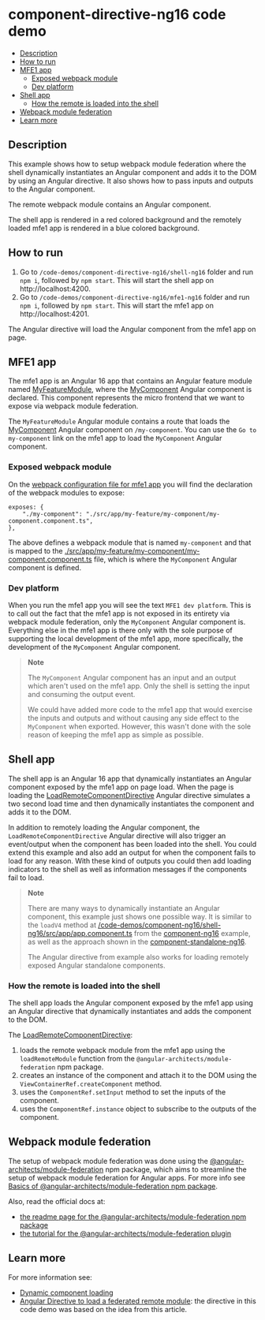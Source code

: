 # component-directive-ng16 code demo

- [Description](#description)
- [How to run](#how-to-run)
- [MFE1 app](#mfe1-app)
  - [Exposed webpack module](#exposed-webpack-module)
  - [Dev platform](#dev-platform)
- [Shell app](#shell-app)
  - [How the remote is loaded into the shell](#how-the-remote-is-loaded-into-the-shell)
- [Webpack module federation](#webpack-module-federation)
- [Learn more](#learn-more)

## Description

This example shows how to setup webpack module federation where the shell dynamically instantiates an Angular component and adds it to the DOM by using an Angular directive. It also shows how to pass inputs and outputs to the Angular component.

The remote webpack module contains an Angular component.

The shell app is rendered in a red colored background and the remotely loaded mfe1 app is rendered in a blue colored background.

## How to run

1) Go to `/code-demos/component-directive-ng16/shell-ng16` folder and run `npm i`, followed by `npm start`. This will start the shell app on http://localhost:4200.
2) Go to `/code-demos/component-directive-ng16/mfe1-ng16` folder and run `npm i`, followed by `npm start`. This will start the mfe1 app on http://localhost:4201.

The Angular directive will load the Angular component from the mfe1 app on page.

## MFE1 app

The mfe1 app is an Angular 16 app that contains an Angular feature module named [MyFeatureModule](/code-demos/component-directive-ng16/mfe1-ng16/src/app/my-feature/my-feature.module.ts), where the [MyComponent](/code-demos/component-directive-ng16/mfe1-ng16/src/app/my-feature/my-component/my-component.component.ts) Angular component is declared. This component represents the micro frontend that we want to expose via webpack module federation.

The `MyFeatureModule` Angular module contains a route that loads the [MyComponent](/code-demos/component-directive-ng16/mfe1-ng16/src/app/my-feature/my-component/my-component.component.ts) Angular component on `/my-component`. You can use the `Go to my-component` link on the mfe1 app to load the `MyComponent` Angular component.

### Exposed webpack module

On the [webpack configuration file for mfe1 app](./mfe1-ng16/webpack.config.js) you will find the declaration of the webpack modules to expose:

```
exposes: {
    "./my-component": "./src/app/my-feature/my-component/my-component.component.ts",
},
```

The above defines a webpack module that is named `my-component` and that is mapped to the [./src/app/my-feature/my-component/my-component.component.ts](/code-demos/component-directive-ng16/mfe1-ng16/src/app/my-feature/my-component/my-component.component.ts) file, which is where the `MyComponent` Angular component is defined. 

### Dev platform

When you run the mfe1 app you will see the text `MFE1 dev platform`. This is to call out the fact that the mfe1 app is not exposed in its entirety via webpack module federation, only the `MyComponent` Angular component is. Everything else in the mfe1 app is there only with the sole purpose of supporting the local development of the mfe1 app, more specifically, the development of the `MyComponent` Angular component.

> **Note**
>
> The `MyComponent` Angular component has an input and an output which aren't used on the mfe1 app. Only the shell is setting the input and consuming the output event.
>
> We could have added more code to the mfe1 app that would exercise the inputs and outputs and without causing any side effect to the `MyComponent` when exported. However, this wasn't done with the sole reason of keeping the mfe1 app as simple as possible.
>

## Shell app

The shell app is an Angular 16 app that dynamically instantiates an Angular component exposed by the mfe1 app on page load. When the page is loading the [LoadRemoteComponentDirective](/code-demos/component-directive-ng16/shell-ng16/src/app/load-remote-component.directive.ts) Angular directive simulates a two second load time and then dynamically instantiates the component and adds it to the DOM.

In addition to remotely loading the Angular component, the `LoadRemoteComponentDirective` Angular directive will also trigger an event/output when the component has been loaded into the shell. You could extend this example and also add an output for when the component fails to load for any reason. With these kind of outputs you could then add loading indicators to the shell as well as information messages if the components fail to load. 

> **Note**
>
> There are many ways to dynamically instantiate an Angular component, this example just shows one possible way. It is similar to the `loadV4` method at [/code-demos/component-ng16/shell-ng16/src/app/app.component.ts](../component-ng16/shell-ng16/src/app/app.component.ts) from the [component-ng16](../component-ng16/README.md) example, as well as the approach shown in the [component-standalone-ng16](../component-standalone-ng16/README.md).
> 
> The Angular directive from example also works for loading remotely exposed Angular standalone components.
> 

### How the remote is loaded into the shell

The shell app loads the Angular component exposed by the mfe1 app using an Angular directive that dynamically instantiates and adds the component to the DOM.

The [LoadRemoteComponentDirective](/code-demos/component-directive-ng16/shell-ng16/src/app/load-remote-component.directive.ts):

1) loads the remote webpack module from the mfe1 app using the `loadRemoteModule` function from the `@angular-architects/module-federation` npm package. 
2) creates an instance of the component and attach it to the DOM using the `ViewContainerRef.createComponent` method.
3) uses the `ComponentRef.setInput` method to set the inputs of the component.
4) uses the `ComponentRef.instance` object to subscribe to the outputs of the component.

## Webpack module federation

The setup of webpack module federation was done using the [@angular-architects/module-federation](https://www.npmjs.com/package/@angular-architects/module-federation) npm package, which aims to streamline the setup of webpack module federation for Angular apps. For more info see [Basics of @angular-architects/module-federation npm package](/docs/basics-angular-architects.md).

Also, read the official docs at:
- [the readme page for the @angular-architects/module-federation npm package](https://www.npmjs.com/package/@angular-architects/module-federation?activeTab=readme)
- [the tutorial for the @angular-architects/module-federation plugin](https://github.com/angular-architects/module-federation-plugin/blob/main/libs/mf/tutorial/tutorial.md)

## Learn more

For more information see:

- [Dynamic component loading](https://angular.io/guide/dynamic-component-loader#dynamic-component-loading)
- [Angular Directive to load a federated remote module](https://itnext.io/angular-directive-to-load-a-federated-remote-module-512dbc214405): the directive in this code demo was based on the idea from this article.